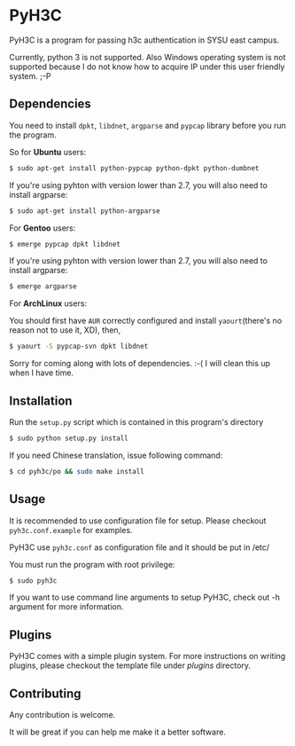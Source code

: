 PyH3C
=====

PyH3C is a program for passing h3c authentication in SYSU east campus.

Currently, python 3 is not supported. Also Windows operating system is not supported because I do not know how to acquire IP under this user friendly system. ;-P

Dependencies
------------

You need to install `dpkt`, `libdnet`, `argparse` and `pypcap` library before you run the program.

So for **Ubuntu** users:

```bash
$ sudo apt-get install python-pypcap python-dpkt python-dumbnet
```

If you're using pyhton with version lower than 2.7, you will also need to install argparse:

```bash
$ sudo apt-get install python-argparse
```

For **Gentoo** users:

```bash
$ emerge pypcap dpkt libdnet 
```

If you're using pyhton with version lower than 2.7, you will also need to install argparse:

```bash
$ emerge argparse
```

For **ArchLinux** users: 

You should first have `AUR` correctly configured and install `yaourt`(there's no reason not to use it, XD), then,

```bash
$ yaourt -S pypcap-svn dpkt libdnet
```

Sorry for coming along with lots of dependencies. :-( I will clean this up when I have time.


Installation
------------

Run the `setup.py` script which is contained in this program's directory

```bash
$ sudo python setup.py install
```

If you need Chinese translation, issue following command:

```bash
$ cd pyh3c/po && sudo make install
```


Usage
-----

It is recommended to use configuration file for setup. Please checkout `pyh3c.conf.example` for examples.

PyH3C use `pyh3c.conf` as configuration file and it should be put in /etc/

You must run the program with root privilege:

```bash
$ sudo pyh3c
```

If you want to use command line arguments to setup PyH3C, check out -h argument for more information.


Plugins
-------

PyH3C comes with a simple plugin system. For more instructions on writing plugins, please checkout the template file under *plugins* directory.


Contributing
------------

Any contribution is welcome.

It will be great if you can help me make it a better software.


